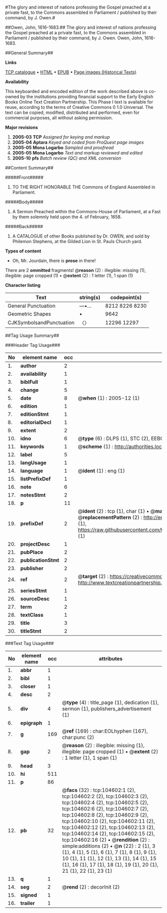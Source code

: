 #The glory and interest of nations professing the Gospel preached at a private fast, to the Commons assembled in Parliament / published by their command, by J. Owen.#

##Owen, John, 1616-1683.##
The glory and interest of nations professing the Gospel preached at a private fast, to the Commons assembled in Parliament / published by their command, by J. Owen.
Owen, John, 1616-1683.

##General Summary##

**Links**

[TCP catalogue](http://www.ota.ox.ac.uk/tcp/)  • 
[HTML](http://tei.it.ox.ac.uk/tcp/Texts-HTML/free/A53/A53699.html)  • 
[EPUB](http://tei.it.ox.ac.uk/tcp/Texts-EPUB/free/A53/A53699.epub) • 
[Page images (Historical Texts)](https://data.historicaltexts.jisc.ac.uk/view?pubId=eebo-15746171e&pageId=eebo-15746171e-104602-1)

**Availability**

This keyboarded and encoded edition of the
	       work described above is co-owned by the institutions
	       providing financial support to the Early English Books
	       Online Text Creation Partnership. This Phase I text is
	       available for reuse, according to the terms of Creative
	       Commons 0 1.0 Universal. The text can be copied,
	       modified, distributed and performed, even for
	       commercial purposes, all without asking permission.

**Major revisions**

1. __2005-03__ __TCP__ *Assigned for keying and markup*
1. __2005-04__ __Aptara__ *Keyed and coded from ProQuest page images*
1. __2005-05__ __Mona Logarbo__ *Sampled and proofread*
1. __2005-05__ __Mona Logarbo__ *Text and markup reviewed and edited*
1. __2005-10__ __pfs__ *Batch review (QC) and XML conversion*

##Content Summary##

#####Front#####

1. TO THE
RIGHT HONORABLE
THE
Commons of England Assembled in
Parliament.

#####Body#####

1. A Sermon Preached within the Commons-House
of Parliament, at a Fast by them solemnly
held upon the 4. of February, 1658.

#####Back#####

1. A CATALOGUE of other Books published by Dr. OWEN, and sold by Philemon
Stephens, at the Gilded Lion in St. Pauls Church yard.

**Types of content**

  * Oh, Mr. Jourdain, there is **prose** in there!

There are 2 **ommitted** fragments! 
 @__reason__ (2) : illegible: missing (1), illegible: page cropped (1)  •  @__extent__ (2) : 1 letter (1), 1 span (1)

**Character listing**


|Text|string(s)|codepoint(s)|
|---|---|---|
|General Punctuation|—•…|8212 8226 8230|
|Geometric Shapes|▪|9642|
|CJKSymbolsandPunctuation|〈〉|12296 12297|

##Tag Usage Summary##

###Header Tag Usage###

|No|element name|occ|attributes|
|---|---|---|---|
|1.|__author__|2||
|2.|__availability__|1||
|3.|__biblFull__|1||
|4.|__change__|5||
|5.|__date__|8| @__when__ (1) : 2005-12 (1)|
|6.|__edition__|1||
|7.|__editionStmt__|1||
|8.|__editorialDecl__|1||
|9.|__extent__|2||
|10.|__idno__|6| @__type__ (6) : DLPS (1), STC (2), EEBO-CITATION (1), OCLC (1), VID (1)|
|11.|__keywords__|1| @__scheme__ (1) : http://authorities.loc.gov/ (1)|
|12.|__label__|5||
|13.|__langUsage__|1||
|14.|__language__|1| @__ident__ (1) : eng (1)|
|15.|__listPrefixDef__|1||
|16.|__note__|6||
|17.|__notesStmt__|2||
|18.|__p__|11||
|19.|__prefixDef__|2| @__ident__ (2) : tcp (1), char (1)  •  @__matchPattern__ (2) : ([0-9\-]+):([0-9IVX]+) (1), (.+) (1)  •  @__replacementPattern__ (2) : http://eebo.chadwyck.com/downloadtiff?vid=$1&page=$2 (1), https://raw.githubusercontent.com/textcreationpartnership/Texts/master/tcpchars.xml#$1 (1)|
|20.|__projectDesc__|1||
|21.|__pubPlace__|2||
|22.|__publicationStmt__|2||
|23.|__publisher__|2||
|24.|__ref__|2| @__target__ (2) : https://creativecommons.org/publicdomain/zero/1.0/ (1), http://www.textcreationpartnership.org/docs/. (1)|
|25.|__seriesStmt__|1||
|26.|__sourceDesc__|1||
|27.|__term__|2||
|28.|__textClass__|1||
|29.|__title__|3||
|30.|__titleStmt__|2||


###Text Tag Usage###

|No|element name|occ|attributes|
|---|---|---|---|
|1.|__abbr__|1||
|2.|__bibl__|1||
|3.|__closer__|1||
|4.|__desc__|2||
|5.|__div__|4| @__type__ (4) : title_page (1), dedication (1), sermon (1), publishers_advertisement (1)|
|6.|__epigraph__|1||
|7.|__g__|169| @__ref__ (169) : char:EOLhyphen (167), char:punc (2)|
|8.|__gap__|2| @__reason__ (2) : illegible: missing (1), illegible: page cropped (1)  •  @__extent__ (2) : 1 letter (1), 1 span (1)|
|9.|__head__|3||
|10.|__hi__|511||
|11.|__p__|86||
|12.|__pb__|32| @__facs__ (32) : tcp:104602:1 (2), tcp:104602:2 (2), tcp:104602:3 (2), tcp:104602:4 (2), tcp:104602:5 (2), tcp:104602:6 (2), tcp:104602:7 (2), tcp:104602:8 (2), tcp:104602:9 (2), tcp:104602:10 (2), tcp:104602:11 (2), tcp:104602:12 (2), tcp:104602:13 (2), tcp:104602:14 (2), tcp:104602:15 (2), tcp:104602:16 (2)  •  @__rendition__ (2) : simple:additions (2)  •  @__n__ (22) : 2 (1), 3 (1), 4 (1), 5 (1), 6 (1), 7 (1), 8 (1), 9 (1), 10 (1), 11 (1), 12 (1), 13 (1), 14 (1), 15 (1), 16 (1), 17 (1), 18 (1), 19 (1), 20 (1), 21 (1), 22 (1), 23 (1)|
|13.|__q__|1||
|14.|__seg__|2| @__rend__ (2) : decorInit (2)|
|15.|__signed__|1||
|16.|__trailer__|1||
